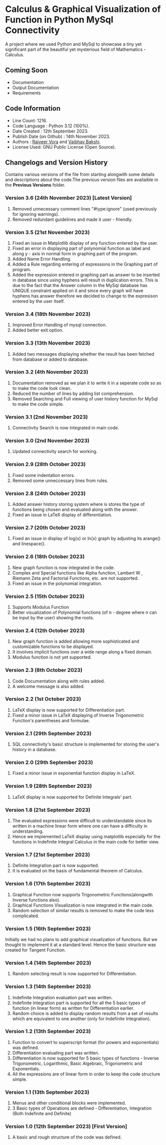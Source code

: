 # Calculus & Graphical Visualization of Function in Python MySql Connectivity
A project where we used Python and MySql to showcase a tiny yet significant part of the beautiful yet mysterious field of Mathematics - Calculus.

## Coming Soon
- Documentation
- Output Documentation
- Requirements

## Code Information
- Line Count: 1216.
- Code Language : Python 3.12 (100%).
- Date Created : 12th September 2023.
- Publish Date (on Github) : 14th November 2023.
- Authors : [Rajveer Vora](https://github.com/RajveerVora) and [Vaibhav Bakshi](https://github.com/Vaibhav1506).
- License Used: GNU Public License (Open Source).

## Changelogs and Version History
Contains various versions of the file from starting alongwith some details and descriptions about the code.The previous version files are availaible in the **Previous Versions** folder.

### Version 3.6 (24th November 2023) [Latest Version]
1. Removed unnecessary comment lines "#type:ignore" (used previously for ignoring warnings).
2. Removed redundant guidelines and made it user - friendly.

### Version 3.5 (21st November 2023) 
1. Fixed an issue in Matplotlib display of any function entered by the user.
2. Fixed an error in displaying part of polynomial function as label and along y - axis in normal form in graphing part of the program.
3. Added Name Error Handling.
4. Added a Rule regarding entering of expressions in the Graphing part of program.
5. Added the expression entered in graphing part as answer to be inserted in database since using hyphens will result in duplication errors. This is due to the fact that the Answer column in the MySql database has UNIQUE constraint applied on it and since every graph will have hyphens has answer therefore we decided to change to the expresison entered by the user itself.

### Version 3.4 (18th November 2023)
1. Improved Error Handling of mysql connection.
2. Added better exit option.

### Version 3.3 (13th November 2023)
1. Added two messages displaying whether the result has been fetched from database or added to database.

### Version 3.2 (4th November 2023)
1. Documentation removed as we plan it to write it in a seperate code so as to make the code look clean.
2. Reduced the number of lines by adding list comprehension.
3. Removed Searching and Full viewing of user history function for MySql to make the code simple.

### Version 3.1 (2nd November 2023)
1. Connectivity Search is now integrated in main code.

### Version 3.0 (2nd November 2023)
1. Updated connectivity search for working.

### Version 2.9 (28th October 2023)
1. Fixed some indentation errors.
2. Removed some unneccessary lines from rules.  

### Version 2.8 (24th October 2023)
1. Added answer history storing system where is stores the type of functions being chosen and evaluated along with the answer.
2. Fixed an issue in LaTeX display of differentiation.

### Version 2.7 (20th October 2023)
1. Fixed an issue in display of log(x) or ln(x) graph by adjusting its arange() and linespace().

### Version 2.6 (18th October 2023)
1. New graph function is now integrated in the code.
2. Complex and Special functions like Alpha function, Lambert W , Riemann Zeta and Factorial Functions, etc. are not supported.
3. Fixed an issue in the polynomial integration.

### Version 2.5 (15th October 2023)
1. Supports Modulus Function
2. Better visualization of Polynomial functions (of n - degree where n can be input by the user) showing the roots. 

### Version 2.4 (12th October 2023)
1. New graph function is added allowing more sophisticated and customizable functions to be displayed.
2. It involves implicit functions over a wide range along a fixed domain.
3. Modulus function is not yet supported.

### Version 2.3 (8th October 2023)
1. Code Documentation along with rules added.
2. A welcome message is also added.

### Version 2.2 (1st October 2023)
1. LaTeX display is now supported for Differentiation part.
2. Fixed a minor issue in LaTeX displaying of Inverse Trigonometric Function's parentheses and formulae.

### Version 2.1 (29th September 2023)
1. SQL connectivity's basic structure is implemented for storing the user's history in a database.

### Version 2.0 (29th September 2023)
1. Fixed a minor issue in exponential function display in LaTeX.

### Version 1.9 (28th September 2023)
1. LaTeX display is now supported for Definite Integrals' part.

### Version 1.8 (21st September 2023)
1. The evaluated expressions were difficult to understandable since its written in a machine linear form where one can have a difficulty in understanding.
2. Hence we implemented LaTeX display using matplotlib especially for the functions in Indefinite Integral Calculus in the main code for better view.

### Version 1.7 (21st September 2023)
1. Definite Integration part is now supported.
2. It is evaluated on the basis of fundamental theorem of Calculus.

### Version 1.6 (17th September 2023)
1. Graphical Function now supports Trigonometric Functions(alongwith Inverse functions also).
2. Graphical Functions Visualization is now integrated in the main code.
3. Random selection of similar results is removed to make the code less complicated.
### Version 1.5 (16th September 2023)
Initially we had no plans to add graphical visualization of functions. But we thought to implement it at a standard level. Hence the basic structure was created for Tangent Function.

### Version 1.4 (14th September 2023)
1. Random selecting result is now supported for Differentiation.

### Version 1.3 (14th September 2023)
1. Indefinite Integration evaluation part was written.
2. Indefinite Integration part is supported for all the 5 basic types of function (in linear form) as written for Differentiation earlier.
3. Random choice is added to display random results from a set of results which are equivalent to one another (only for Indefinite Integration).

### Version 1.2 (13th September 2023)
1. Function to convert to superscript format (for powers and exponentials) was defined. 
2. Differentiation evaluating part was written.
3. Differentiation is now supported for 5 basic types of functions - Inverse Trigonometric, Logarithmic, Basic Algebraic, Trigonometric and Exponentials.
4. All the expressions are of linear form in order to keep the code structure simple.

### Version 1.1 (13th September 2023)
1. Menus and other conditional blocks were implemented.
2. 3 Basic types of Operations are defined - Differentiation, Integration (Both Indefinite and Definite)

### Version 1.0 (12th September 2023) [First Version]
1. A basic and rough structure of the code was defined.

